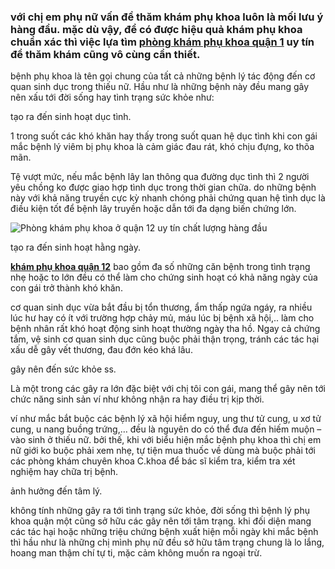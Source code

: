 <h3>với chị em phụ nữ vấn đề thăm khám phụ khoa luôn là mối lưu ý hàng đầu. mặc dù vậy, để có được hiệu quả khám phụ khoa chuẩn xác thì việc lựa tìm <a href="http://phathaiantoanhcm.com/phong-kham-phu-khoa-o-quan-1-uy-tin-394.html"><strong>phòng khám phụ khoa quận 1</strong></a> uy tín để thăm khám cũng vô cùng cần thiết.</h3>

<p>bệnh phụ khoa là tên gọi chung của tất cả những bệnh lý tác động đến cơ quan sinh dục trong thiếu nữ. Hầu như là những bệnh này đều mang gây nên xấu tới đời sống hay tình trạng sức khỏe như:</p>

<p>tạo ra đến sinh hoạt dục tình.</p>

<p>1 trong suốt các khó khăn hay thấy trong suốt quan hệ dục tình khi con gái mắc bệnh lý viêm bị phụ khoa là cảm giác đau rát, khó chịu đựng, ko thõa mãn.</p>

<p>Tệ vượt mức, nếu mắc bệnh lây lan thông qua đường dục tình thì 2 người yêu chồng ko được giao hợp tình dục trong thời gian chữa. do những bệnh này với khả năng truyền cực kỳ nhanh chóng phải chứng quan hệ tình dục là điều kiện tốt để bệnh lây truyền hoặc dẫn tới đa dạng biến chứng lớn.</p>

<p><img alt="Phòng khám phụ khoa ở quận 12 uy tín chất lượng hàng đầu" src="http://phathaiantoanhcm.com/upload/hinhanh/phong-kham-phu-khoa-o-quan-12-uy-tin-nhat-2(1).jpg" /></p>

<p>tạo ra đến sinh hoạt hằng ngày.</p>

<p><a href="http://phathaiantoanhcm.com/phong-kham-phu-khoa-o-quan-12-uy-tin-nhat-385.html"><strong>khám phụ khoa quận 12</strong></a> bao gồm đa số những căn bệnh trong tình trạng nhẹ hoặc to lớn đều có thể làm cho chứng sinh hoạt có khả năng ngày của con gái trở thành khó khăn.</p>

<p>cơ quan sinh dục vừa bắt đầu bị tổn thương, ẩm thấp ngứa ngáy, ra nhiều lúc hư hay có ít với trường hợp chảy mủ, máu lúc bị bệnh xã hội,.. làm cho bệnh nhân rất khó hoạt động sinh hoạt thường ngày tha hồ. Ngay cả chứng tắm, vệ sinh cơ quan sinh dục cũng buộc phải thận trọng, tránh các tác hại xấu dễ gây vết thương, đau đớn kéo khá lâu.</p>

<p>gây nên đến sức khỏe ss.</p>

<p>Là một trong các gây ra lớn đặc biệt với chị tôi con gái, mang thể gây nên tới chức năng sinh sản ví như không nhận ra hay điều trị kịp thời.</p>

<p>ví như mắc bắt buộc các bệnh lý xã hội hiểm nguy, ung thư tử cung, u xơ tử cung, u nang buồng trứng,&hellip; đều là nguyên do có thể đưa đến hiếm muộn &ndash; vào sinh ở thiếu nữ. bởi thế, khi với biểu hiện mắc bệnh phụ khoa thì chị em nữ giới ko buộc phải xem nhẹ, tự tiện mua thuốc về dùng mà buộc phải tới các phòng khám chuyên khoa C.khoa để bác sĩ kiểm tra, kiểm tra xét nghiệm hay chữa trị bệnh.</p>

<p>ảnh hưởng đến tâm lý.</p>

<p>không tính những gây ra tới tình trạng sức khỏe, đời sống thì bệnh lý phụ khoa quận một cũng sở hữu các gây nên tới tâm trạng. khi đối diện mang các tác hại hoặc những triệu chứng bệnh xuất hiện mỗi ngày khi mắc bệnh thì hầu như là những chị mình phụ nữ đều sở hữu tâm trạng chung là lo lắng, hoang man thậm chí tự ti, mặc cảm không muốn ra ngoại trừ.</p>
